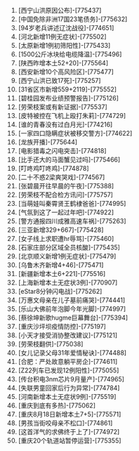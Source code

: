 
1. [西宁山洪原因公布]-[775437]
1. [中国免除非洲17国23笔债务]-[775632]
1. [94岁老兵讲述辽沈战役]-[774651]
1. [河北新增11例无症状]-[775502]
1. [太原新增1例初筛阳性]-[775433]
1. [1500公斤冰块给电缆降温]-[775496]
1. [陕西昨增本土52+20]-[775564]
1. [西安新增10个高风险区]-[775477]
1. [西宁山洪已致17死]-[775257]
1. [31省区市新增559+2119]-[775552]
1. [碧桂园发布业绩预警报告]-[775126]
1. [劳荣枝案或有新证据]-[775537]
1. [皮特被控在飞机上殴打朱莉]-[774729]
1. [谁的青春没有过白月光]-[774216]
1. [一家四口隐瞒症状被移交警方]-[774622]
1. [龙族开播]-[775644]
1. [电影猎毒之闪电突击]-[774818]
1. [比手还大的马面蟹见过吗]-[775466]
1. [叮咚鸡叮咚鸡]-[774878]
1. [二十不惑2梁爽哭戏]-[774567]
1. [张碧晨开往早晨的午夜]-[775388]
1. [劳荣枝不配合检方讯问]-[775757]
1. [当萌娃叫秦霄贤王鹤棣爸爸]-[774995]
1. [气氛到这了一起过年吧]-[774922]
1. [警方通报四川成雅高速车祸]-[775263]
1. [三亚新增329+667]-[775428]
1. [女子线上求职遭hr辱骂]-[775460]
1. [石家庄部分区域全员核酸]-[775435]
1. [北京顺义新增1例无症状]-[775479]
1. [乌鲁木齐新增4+46]-[775471]
1. [新疆新增本土6+221]-[775516]
1. [上海新增本土无症状3例]-[770907]
1. [eStar8分钟闪电战]-[775262]
1. [万惠文母亲在儿子墓前痛哭]-[774441]
1. [乐山大佛前年泡脚今年光脚]-[774997]
1. [蔡徐坤新歌hugme巨幕舞台]-[775394]
1. [重庆沙坪坝疫情防控]-[775197]
1. [小天才接受消协整改建议]-[775121]
1. [劳荣枝翻供]-[775038]
1. [女儿记录父母31年爱情秘诀]-[774488]
1. [合肥：严处故意躺平房企]-[774611]
1. [Z22列车已发现12例阳性]-[775055]
1. [传台积电3nm芯片9月量产]-[774965]
1. [失联男童回家后行为异常]-[774784]
1. [河南新增本土无症状9例]-[775519]
1. [重庆到底有多热]-[775062]
1. [重庆8月18日新增本土7+5]-[775571]
1. [男孩当街咬母亲不松口]-[774861]
1. [这首洋气的求佛终于上了]-[774972]
1. [重庆20个轨道站暂停运营]-[775355]